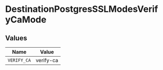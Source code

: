 # DestinationPostgresSSLModesVerifyCaMode


## Values

| Name        | Value       |
| ----------- | ----------- |
| `VERIFY_CA` | verify-ca   |